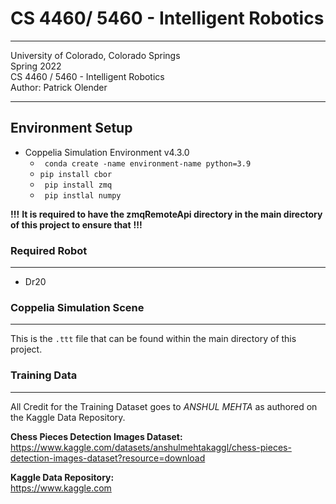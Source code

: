 # CS 4460/ 5460 - Intelligent Robotics #
***

University of Colorado, Colorado Springs\
Spring 2022\
CS 4460 / 5460 - Intelligent Robotics\
Author: Patrick Olender


***
## Environment Setup ##
- Coppelia Simulation Environment v4.3.0  
    - ` conda create -name environment-name python=3.9`
    - ` pip install cbor `
    - ` pip install zmq`
    - ` pip instlal numpy`

**!!!** **It is required to have the zmqRemoteApi directory in the main directory of this project to ensure that** **!!!** 

### Required Robot ###
***
- Dr20

### Coppelia Simulation Scene ###
***
This is the `.ttt` file that can be found within the main directory of this project.

### Training Data ###
***

All Credit for the Training Dataset goes to _ANSHUL MEHTA_ as authored on the Kaggle Data Repository.

**Chess Pieces Detection Images Dataset:**
https://www.kaggle.com/datasets/anshulmehtakaggl/chess-pieces-detection-images-dataset?resource=download

**Kaggle Data Repository:**\
https://www.kaggle.com